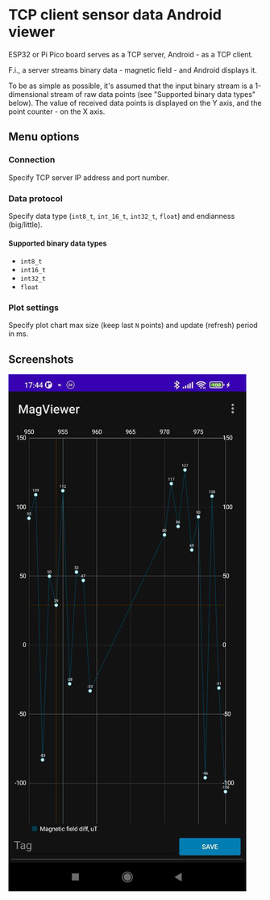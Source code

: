 # TCP client sensor data Android viewer

ESP32 or Pi Pico board serves as a TCP server, Android - as a TCP client.

F.i., a server streams binary data - magnetic field - and Android displays it.

To be as simple as possible, it's assumed that the input binary stream is a 1-dimensional stream of raw data points (see "Supported binary data types" below). The value of received data points is displayed on the Y axis, and the point counter - on the X axis.

## Menu options

### Connection

Specify TCP server IP address and port number.

### Data protocol

Specify data type (`int8_t`, `int_16_t`, `int32_t`, `float`) and endianness (big/little).

#### Supported binary data types

* `int8_t`
* `int16_t`
* `int32_t`
* `float`

### Plot settings

Specify plot chart max size (keep last `N` points) and update (refresh) period in ms.

## Screenshots

![screenshot](./screenshots/screenshot.jpg)
